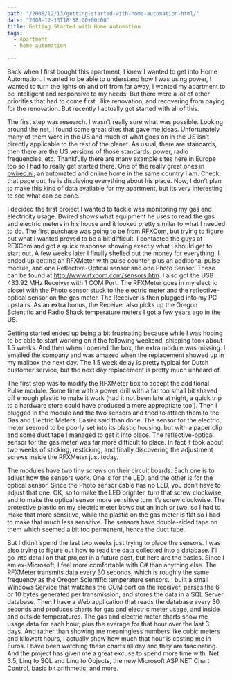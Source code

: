 ```yaml
---
path: "/2008/12/13/getting-started-with-home-automation-html/" 
date: "2008-12-13T18:58:00+00:00" 
title: Getting Started with Home Automation
tags:
  - Apartment
  - home automation

---
```


  <p>
    Back when I first bought this apartment, I knew I wanted to get into Home Automation. I wanted to be able to understand how I was using power, I wanted to turn the lights on and off from far away, I wanted my apartment to be intelligent and responsive to my needs. But there were a lot of other priorities that had to come first&#8230;like renovation, and recovering from paying for the renovation. But recently I actually got started with all of this.
  </p>
  
  <p>
    The first step was research. I wasn&#8217;t really sure what was possible. Looking around the net, I found some great sites that gave me ideas. Unfortunately many of them were in the US and much of what goes on in the US isn&#8217;t directly applicable to the rest of the planet. As usual, there are standards, then there are the US versions of those standards: power, radio frequencies, etc. Thankfully there are many example sites here in Europe too so I had to really get started there. One of the really great ones in <a href="http://bwired.nl">bwired.nl</a>, an automated and online home in the same country I am. Check that page out, he is displaying everything about his place. Now, I don&#8217;t plan to make this kind of data available for my apartment, but its very interesting to see what can be done.
  </p>
  
  <p>
    I decided the first project I wanted to tackle was monitoring my gas and electricity usage. Bwired shows what equipment he uses to read the gas and electric meters in his house and it looked pretty similar to what I needed to do. The first purchase was going to be from RFXCom, but trying to figure out what I wanted proved to be a bit difficult. I contacted the guys at RFXCom and got a quick response showing exactly what I should get to start out. A few weeks later I finally shelled out the money for everything. I ended up getting an RFXMeter with pulse counter, plus an additional pulse module, and one Reflective-Optical sensor and one Photo Sensor. These can be found at <a href="http://www.rfxcom.com/sensors.htm">http://www.rfxcom.com/sensors.htm</a>. I also got the USB 433.92 MHz Receiver with 1 COM Port. The RFXMeter goes in my electric closet with the Photo sensor stuck to the electric meter and the reflective-optical sensor on the gas meter. The Receiver is then plugged into my PC upstairs. As an extra bonus, the Receiver also picks up the Oregon Scientific and Radio Shack temperature meters I got a few years ago in the US.
  </p>
  
  <p>
    Getting started ended up being a bit frustrating because while I was hoping to be able to start working on it the following weekend, shipping took about 1.5 weeks. And then when I opened the box, the extra module was missing. I emailed the company and was amazed when the replacement showed up in my mailbox the next day. The 1.5 week delay is pretty typical for Dutch customer service, but the next day replacement is pretty much unheard of.
  </p>
  
  <p>
    The first step was to modify the RFXMeter box to accept the additional Pulse module. Some time with a power drill with a far too small bit shaved off enough plastic to make it work (had it not been late at night, a quick trip to a hardware store could have produced a more appropriate tool). Then I plugged in the module and the two sensors and tried to attach them to the Gas and Electric Meters. Easier said than done. The sensor for the electric meter seemed to be poorly set into its plastic housing, but with a paper clip and some duct tape I managed to get it into place. The reflective-optical sensor for the gas meter was far more difficult to place. In fact it took about two weeks of sticking, resticking, and finally discovering the adjustment screws inside the RFXMeter just today.
  </p>
  
  <p>
    The modules have two tiny screws on their circuit boards. Each one is to adjust how the sensors work. One is for the LED, and the other is for the optical sensor. Since the Photo sensor cable has no LED, you don&#8217;t have to adjust that one. OK, so to make the LED brighter, turn that screw clockwise, and to make the optical sensor more sensitive turn it&#8217;s screw clockwise. The protective plastic on my electric meter bows out an inch or two, so I had to make that more sensitive, while the plastic on the gas meter is flat so I had to make that much less sensitive. The sensors have double-sided tape on them which seemed a bit too permanent, hence the duct tape.
  </p>
  
  <p>
    But I didn&#8217;t spend the last two weeks just trying to place the sensors. I was also trying to figure out how to read the data collected into a database. I&#8217;ll go into detail on that project in a future post, but here are the basics. Since I am ex-Microsoft, I feel more comfortable with C# than anything else. The RFXMeter transmits data every 30 seconds, which is roughly the same frequency as the Oregon Scientific temperature sensors. I built a small Windows Service that watches the COM port on the receiver, parses the 6 or 10 bytes generated per transmission, and stores the data in a SQL Server database. Then I have a Web application that reads the database every 30 seconds and produces charts for gas and electric meter usage, and inside and outside temperatures. The gas and electric meter charts show me usage data for each hour, plus the average for that hour over the last 3 days. And rather than showing me meaningless numbers like cubic meters and kilowatt hours, I actually show how much that hour is costing me in Euros. I have been watching these charts all day and they are fascinating. And the project has given me a great excuse to spend more time with .Net 3.5, Linq to SQL and Linq to Objects, the new Microsoft ASP.NET Chart Control, basic bit arithmetic, and more.
  </p>
  
  <p>
    &nbsp;
  </p>
</div>